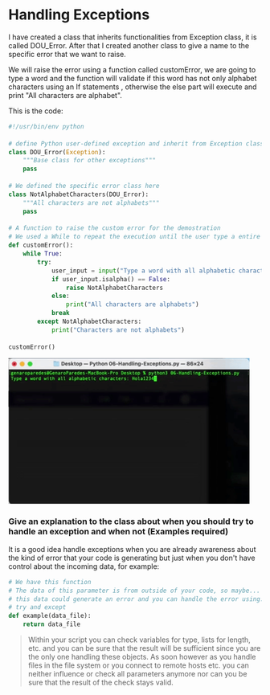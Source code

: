 # Handling Exceptions

I have created a class that inherits functionalities from Exception class, it is called DOU_Error. After that I created another class to give a name to the specific error that we want to raise.

We will raise the error using a function called customError, we are going to type a word and the function will validate if this word has not only alphabet characters using an If statements , otherwise the else part will execute and print "All characters are alphabet".

This is the code:

```python
#!/usr/bin/env python

# define Python user-defined exception and inherit from Exception class
class DOU_Error(Exception):
    """Base class for other exceptions"""
    pass

# We defined the specific error class here
class NotAlphabetCharacters(DOU_Error):
    """All characters are not alphabets"""
    pass

# A function to raise the custom error for the demostration
# We used a While to repeat the execution until the user type a entire word alphabet characters
def customError():
    while True:
        try:
            user_input = input("Type a word with all alphabetic characters: ")
            if user_input.isalpha() == False:
                raise NotAlphabetCharacters
            else:
                print("All characters are alphabets")
            break
        except NotAlphabetCharacters:
            print("Characters are not alphabets")

customError()
```

![giphy.gif](Handling%20Exceptions%20edef18838e234e2a835e9593c33c52e5/giphy.gif)

### Give an explanation to the class about when you should try to handle an exception and when not (Examples required)

It is a good idea handle exceptions when you are already awareness about the kind of error that your code is generating but just when you don't have control about the incoming data, for example:

```python
# We have this function
# The data of this parameter is from outside of your code, so maybe...
# this data could generate an error and you can handle the error using...
# try and except
def example(data_file):
    return data_file
```

> Within your script you can check variables for type, lists for length, etc. and you can be sure that the result will be sufficient since you are the only one handling these objects. As soon however as you handle files in the file system or you connect to remote hosts etc. you can neither influence or check all parameters anymore nor can you be sure that the result of the check stays valid.
>